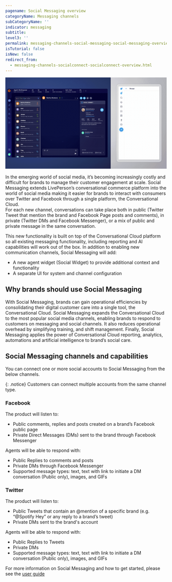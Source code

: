 ```yaml
---
pagename: Social Messaging overview
categoryName: Messaging channels
subCategoryName: ''
indicator: messaging
subtitle:
level3: ''
permalink: messaging-channels-social-messaging-social-messaging-overview.html
isTutorial: false
isNew: false
redirect_from:
  - messaging-channels-socialconnect-socialconnect-overview.html
---
```

![](img/socialconnect.gif)

In the emerging world of social media, it’s becoming increasingly costly and difficult for brands to manage their customer engagement at scale. Social Messaging extends LivePerson’s conversational commerce platform into the world of social media making it easier for brands to interact with consumers over Twitter and Facebook through a single platform, the Conversational Cloud.  
For each new channel, conversations can take place both in public (Twitter Tweet that mention the brand and Facebook Page posts and comments), in private (Twitter DMs and Facebook Messenger), or a mix of public and private message in the same conversation.

This new functionality is built on top of the Conversational Cloud platform so all existing messaging functionality, including reporting and AI capabilities will work out of the box.  In addition to enabling new communication channels, Social Messaging will add:
* A new agent widget (Social Widget) to provide additional context and functionality
* A separate UI for system and channel configuration

## Why brands should use Social Messaging

With Social Messaging, brands can gain operational efficiencies by consolidating their digital customer care into a single tool, the Conversational Cloud. Social Messaging expands the Conversational Cloud to the most popular social media channels, enabling brands to respond to customers on messaging and social channels. It also reduces operational overhead by simplifying training, and shift management. Finally, Social Messaging applies the power of Conversational Cloud reporting, analytics, automations and artificial intelligence to brand’s social care.

## Social Messaging channels and capabilities

You can connect one or more social accounts to Social Messaging from the below channels.

{: .notice}
Customers can connect multiple accounts from the same channel type.

### Facebook

The product will listen to:

* Public comments, replies and posts created on a brand’s Facebook public page
* Private Direct Messages (DMs) sent to the brand through Facebook Messenger

Agents will be able to respond with:

* Public Replies to comments and posts
* Private DMs through Facebook Messenger
* Supported message types: text, text with link to initiate a DM conversation (Public only), images, and GIFs

### Twitter

The product will listen to:

* Public Tweets that contain an @mention of a specific brand (e.g. “@Spotify Hey” or any reply to a brand’s tweet)
* Private DMs sent to the brand's account

Agents will be able to respond with:

* Public Replies to Tweets
* Private DMs
* Supported message types: text, text with link to initiate a DM conversation (Public only), images, and GIFs

For more information on Social Messaging and how to get started, please see the [user guide](messaging-channels-social-messaging-social-messaging-user-guide.html)
